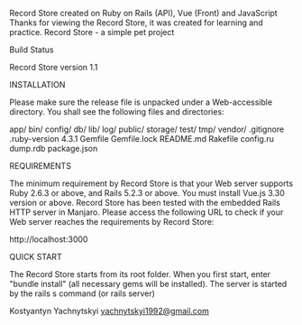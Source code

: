 

Record Store created on Ruby on Rails (API), Vue (Front) and JavaScript 
Thanks for viewing the Record Store, it was created for learning and practice. Record Store - a simple pet project

Build Status

Record Store version 1.1

INSTALLATION

Please make sure the release file is unpacked under a Web-accessible directory. You shall see the following files and directories:

app/
bin/
config/
db/
lib/
log/
public/
storage/
test/
tmp/
vendor/
.gitignore
.ruby-version
4.3.1
Gemfile
Gemfile.lock
README.md
Rakefile
config.ru
dump.rdb
package.json

REQUIREMENTS

The minimum requirement by Record Store is that your Web server supports Ruby 2.6.3 or above, and Rails 5.2.3 or above. You must install Vue.js 3.30 version or above. Record Store has been tested with the embedded Rails HTTP server in Manjaro. Please access the following URL to check if your Web server reaches the requirements by Record Store:

http://localhost:3000

QUICK START

The Record Store starts from its root folder. When you first start, enter "bundle install" (all necessary gems will be installed). The server is started by the rails s command (or rails server)

Kostyantyn Yachnytskyi yachnytskyi1992@gmail.com
